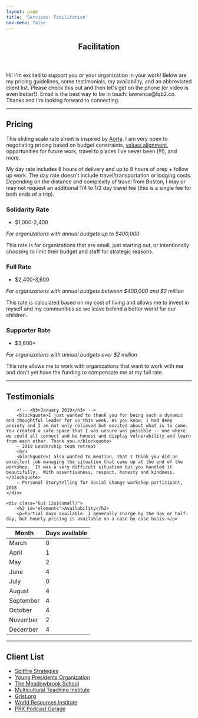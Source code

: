 ```yaml
---
layout: page
title: 'Services: Facilitation'
nav-menu: false
---
```


<!-- Main -->
<div id="main" class="alt">

<!-- One -->
<section id="one">
	<div class="inner">
		<header class="major">
			<h1>Facilitation</h1>
		</header>
		<p>Hi! I'm excited to support you or your organization in your work! Below are my pricing guidelines, some testimonials, my availability, and an abbreviated client list. Please check this out and then let's get on the phone (or video is even better!). Email is the best way to be in touch: lawrence@lqb2.co. Thanks and I'm looking forward to connecting. 

<hr class="major" />

<!-- Content -->
<h2 id="content">Pricing</h2>
<p>
	This sliding scale rate sheet is inspired by <a href="http://aorta.coop/rates/">Aorta</a>. I am very open to negotiating pricing based on budget constraints, <a href="http://www.lawrencebarrinerii.com/vision" target="_blank">values alignment</a>, opportunities for future work, travel to places I've never been (!!!), and more. 
</p>
<p>My day rate includes 8 hours of delivery and up to 8 hours of prep + follow up work. The day rate doesn't include travel/transportation or lodging costs. Depending on the distance and complexity of travel from Boston, I may or may not request an additional 1/4 to 1/2 day travel fee (this is a single fee for both ends of a trip).</p>
<div class="row">
	<div class="4u 12u$(medium)">
		<h3>Solidarity Rate</h3>
		<ul class="actions">
			<li><span class="button special disabled">$1,000-2,400</span></li>
		</ul>
		<p><i>For organizations with annual budgets up to $400,000</i></p>
		<p>This rate is for organizations that are small, just starting out, or intentionally choosing to limit their budget and staff for strategic reasons.</p>
	</div>
	<div class="4u 12u$(medium)">
		<h3>Full Rate</h3>
		<ul class="actions">
			<li><span class="button special">$2,400-3,600</span></li>
		</ul>
		<p><i>For organizations with annual budgets between $400,000 and $2 million</i></p>
		<p>This rate is calculated based on my cost of living and allows me to invest in myself and my communities so we leave behind a better world for our children. </p>
	</div>
	<div class="4u$ 12u$(medium)">
		<h3>Supporter Rate</h3>
		<ul class="actions">
			<li><span class="button special disabled">$3,600+</span></li>
		</ul>
		<p><i>For organizations with annual budgets over $2 million</i></p>
		<p>This rate allows me to work with organizations that want to work with me and don't yet have the funding to compensate me at my full rate.</p>
	</div>
</div>

	

<hr class="major" />

<!-- <h2 id="content">Testimonials</h2> -->
<!-- <p></p> -->

<div class="row">
	<div class="6u 12u$(small)">
		<h2 id="content">Testimonials</h2>

		<!-- <h3>January 2019</h3> -->
		<blockquote>I just wanted to thank you for being such a dynamic and thoughtful leader for us this week. As you know, I had deep anxiety and I am not only relieved but excited about what is to come. You created a safe space that I was unsure was possible -- one where we could all connect and be honest and display vulnerability and learn from each other. Thank you.</blockquote>
		– 2019 Leadership team retreat
		<hr> 
		<blockquote>I also wanted to mention, that I think you did an excellent job managing the situation that came up at the end of the workshop.  It was a very difficult situation but you handled it beautifully.  With assertiveness, respect, honesty and kindness.</blockquote>
		— Personal Storytelling for Social Change workshop participant, 2018
	</div>

	<div class="6u$ 12u$(small)">
		<h2 id="elements">Availability</h2>
		<p>Partial days available. I generally charge by the day or half-day, but hourly pricing is available on a case-by-case basis.</p>

<div class="table-wrapper">
	<table class="alt">
		<thead>
			<tr>
				<th>Month</th>
				<th>Days available</th>
			</tr>
		</thead>
		<tbody>
			<tr>
				<td>March</td>
				<td>0</td>
			</tr>
			<tr>
				<td>April</td>
				<td>1</td>
			</tr>
			<tr>
				<td>May</td>
				<td>2</td>
			</tr>
			<tr>
				<td>June</td>
				<td>4</td>
			</tr>
			<tr>
				<td>July</td>
				<td>0</td>
			</tr>
			<tr>
				<td>August</td>
				<td>4</td>
			</tr>
			<tr>
				<td>September</td>
				<td>4</td>
			</tr>
			<tr>
				<td>October</td>
				<td>4</td>
			</tr>
			<tr>
				<td>November</td>
				<td>2</td>
			</tr>
			<tr>
				<td>December</td>
				<td>4</td>
			</tr>
		</tbody>
	</table>
			
</div>
	</div>
</div>

<hr class="major" />


<!-- Elements -->
<h2 id="elements">Client List</h2>

<ul>
 <li><a href="https://www.spitfirestrategies.com">Spitfire Strategies</a></li>
 <li><a href="https://www.ypo.org">Young Presidents Organization</a></li>
 <li><a href="https://www.meadowbrook-ma.org">The Meadowbrook School</a></li>
 <li><a href="http://www.multiculturalteaching.org">Multicultural Teaching Institute</a></li>
 <li><a href="https://grist.org">Grist.org</a></li>
 <li><a href="https://www.wri.org">World Resources Institute</a></li>
 <li><a href="https://www.podcastgarage.org">PRX Podcast Garage</a></li>
</ul>


<!-- I have been trained by the Interaction Institute for Social Change in Facilitative Leadership and the Fundamentals of Facilitation for Racial Justice Work, by Interaction Associates as a Masterful Trainer and as a Manager, by adrienne maree brown in emergent strategy facilitation. -->